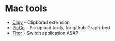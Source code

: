# Mac tools
- [Clipy](https://github.com/Clipy/Clipy) - Clipborad extension
- [PicGo](https://github.com/Molunerfinn/PicGo) - Pic upload tools, for github Graph-bed
- [Thor](https://github.com/gbammc/Thor) - Switch application ASAP